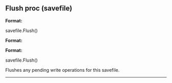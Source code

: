 

 Flush proc (savefile)
-----------------------




**Format:** 


 savefile.Flush()
 


**Format:** 

**Format:**

 savefile.Flush()


 Flushes any pending write operations for this savefile.





---


